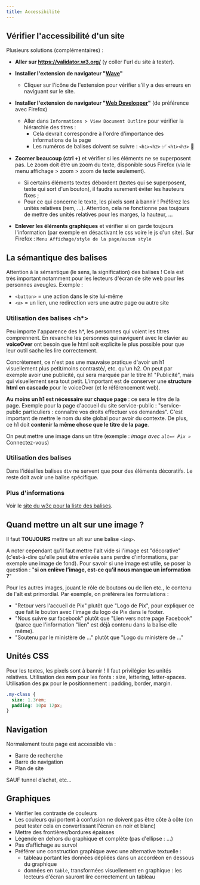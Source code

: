 ```yaml
---
title: Accessibilité
---
```


## Vérifier l'accessibilité d'un site

Plusieurs solutions (complémentaires) :

- **Aller sur https://validator.w3.org/** (y coller l'url du site à tester).

- **Installer l'extension de navigateur "[Wave](https://wave.webaim.org/extension/)"** 
    - Cliquer sur l'icône de l'extension pour vérifier s'il y a des erreurs en naviguant sur le site.

- **Installer l'extension de navigateur "[Web Developper](https://addons.mozilla.org/fr/firefox/addon/web-developer/)"** (de préférence avec Firefox)
    - Aller dans `Informations > View Document Outline` pour vérifier la hiérarchie des titres :
      - Cela devrait correspondre à l'ordre d'importance des informations de la page
      - Les numéros de balises doivent se suivre :
       `<h1><h2>` ✅
       `<h1><h3>` 🚨

- **Zoomer beaucoup (ctrl +)** et vérifier si les éléments ne se superposent pas. Le zoom doit être un zoom du texte, disponible sous Firefox (via le menu affichage > zoom > zoom de texte seulement).
    - Si certains éléments textes débordent (textes qui se superposent, texte qui sort d'un bouton), il faudra surement éviter les hauteurs fixes ;
    - Pour ce qui concerne le texte, les pixels sont à bannir ! Préférez les unités relatives (rem, ...). 
Attention, cela ne fonctionne pas toujours de mettre des unités relatives pour les marges, la hauteur, ... 

- **Enlever les éléments graphiques** et vérifier si on garde toujours l'information (par exemple en désactivant le css voire le js d'un site). Sur Firefox : `Menu Affichage/style de la page/aucun style`


## La sémantique des balises

Attention à la sémantique (le sens, la signification) des balises ! Cela est très important notamment pour les lecteurs d'écran de site web pour les personnes aveugles. Exemple : 
- `<button>` = une action dans le site lui-même
- `<a>` = un lien, une redirection vers une autre page ou autre site

### Utilisation des balises <h*>

Peu importe l'apparence des h*, les personnes qui voient les titres comprennent. En revanche les personnes qui naviguent avec le clavier au __voiceOver__ ont besoin que le html soit explicite le plus possible pour que leur outil sache les lire correctement.

Concrètement, ce n'est pas une mauvaise pratique d'avoir un h1 visuellement plus petit/moins contrasté/, etc. qu'un h2. On peut par exemple avoir une publicité, qui sera marquée par le titre h1 "Publicité", mais qui visuellement sera tout petit. L'important est de conserver une __structure html en cascade__ pour le voiceOver (et le référencement web).

**Au moins un h1 est nécessaire sur chaque page** : ce sera le titre de la page. Exemple pour la page d'accueil du site service-public : "service-public particuliers : connaître vos droits effectuer vos demandes". C'est important de mettre le nom du site global pour avoir du contexte.
De plus, ce h1 doit **contenir la même chose que le titre de la page**.

On peut mettre une image dans un titre (exemple : _image avec `alt=« Pix »`_ Connectez-vous)

### Utilisation des balises <div>

Dans l'idéal les balises `div` ne servent que pour des éléments décoratifs. Le reste doit avoir une balise spécifique.

### Plus d'informations

Voir le [site du w3c pour la liste des balises](https://www.w3schools.com/TAGS/default.ASP).


## Quand mettre un alt sur une image ?
Il faut **TOUJOURS** mettre un alt sur une balise `<img>`. 

A noter cependant qu'il faut mettre l'alt vide si l'image est "décorative" (c'est-à-dire qu'elle peut être enlevée sans perdre d'informations, par exemple une image de fond). Pour savoir si une image est utile, se poser la question : "**si on enlève l’image, est-ce qu’il nous manque un information ?**"
 
Pour les autres images, jouant le rôle de boutons ou de lien etc., le contenu de l'alt est primordial. Par exemple, on préférera les formulations : 
- "Retour vers l'accueil de Pix" plutôt que "Logo de Pix", pour expliquer ce que fait le bouton avec l'image du logo de Pix dans le footer.
- "Nous suivre sur facebook" plutôt que "Lien vers notre page Facebook" (parce que l'information "lien" est déjà contenu dans la balise elle même).
- "Soutenu par le ministère de ..." plutôt que "Logo du ministère de ..."

## Unités CSS

Pour les textes, les pixels sont à bannir ! Il faut privilégier les unités relatives.
Utilisation des __rem__ pour les fonts : size, lettering, letter-spaces. 
Utilisation des __px__ pour le positionnement : padding, border, margin.

```scss
.my-class {
  size: 1.3rem;
  padding: 10px 12px;
}
```

## Navigation
Normalement toute page est accessible via :
- Barre de recherche
- Barre de navigation
- Plan de site

SAUF tunnel d’achat, etc…

## Graphiques
- Vérifier les contraste de couleurs
- Les couleurs qui portent à confusion ne doivent pas être côte à côte (on peut tester cela en convertissant l'écran en noir et blanc)
- Mettre des frontières/bordures épaisses
- Légende en dehors du graphique et complète (pas d'ellipse : ...)
- Pas d’affichage au survol
- Préférer une construction graphique avec une alternative textuelle : 
    - tableau portant les données dépliées dans un accordéon en dessous du graphique
    - données en `table`, transformées visuellement en graphique : les lecteurs d'écran sauront lire correctement un tableau

